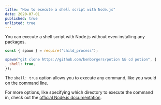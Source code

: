 ```yaml
---
title: "How to execute a shell script with Node.js"
date: 2020-07-01
published: true
unlisted: true
---
```


You can execute a shell script with Node.js without even installing any packages.

```jsx
const { spawn } = require("child_process");

spawn("git clone https://github.com/benborgers/potion && cd potion", {
  shell: true,
});
```

The `shell: true` option allows you to execute any command, like you would on the command line.

For more options, like specifying which directory to execute the command in, check out the [official Node.js documentation](https://nodejs.org/api/child_process.html#child_process_child_process_spawn_command_args_options).
